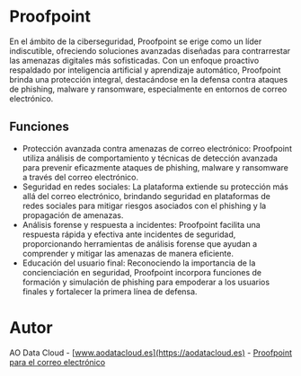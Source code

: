 # Proofpoint
En el ámbito de la ciberseguridad, Proofpoint se erige como un líder indiscutible, ofreciendo soluciones avanzadas diseñadas para contrarrestar las amenazas digitales más sofisticadas. Con un enfoque proactivo respaldado por inteligencia artificial y aprendizaje automático, Proofpoint brinda una protección integral, destacándose en la defensa contra ataques de phishing, malware y ransomware, especialmente en entornos de correo electrónico.

## Funciones
- Protección avanzada contra amenazas de correo electrónico: Proofpoint utiliza análisis de comportamiento y técnicas de detección avanzada para prevenir eficazmente ataques de phishing, malware y ransomware a través del correo electrónico.
- Seguridad en redes sociales: La plataforma extiende su protección más allá del correo electrónico, brindando seguridad en plataformas de redes sociales para mitigar riesgos asociados con el phishing y la propagación de amenazas.
- Análisis forense y respuesta a incidentes: Proofpoint facilita una respuesta rápida y efectiva ante incidentes de seguridad, proporcionando herramientas de análisis forense que ayudan a comprender y mitigar las amenazas de manera eficiente.
- Educación del usuario final: Reconociendo la importancia de la concienciación en seguridad, Proofpoint incorpora funciones de formación y simulación de phishing para empoderar a los usuarios finales y fortalecer la primera línea de defensa.

# Autor
AO Data Cloud - [www.aodatacloud.es](https://aodatacloud.es) - [Proofpoint para el correo electrónico](https://aodatacloud.es/servicios-ciberseguridad/proofpoint/)
